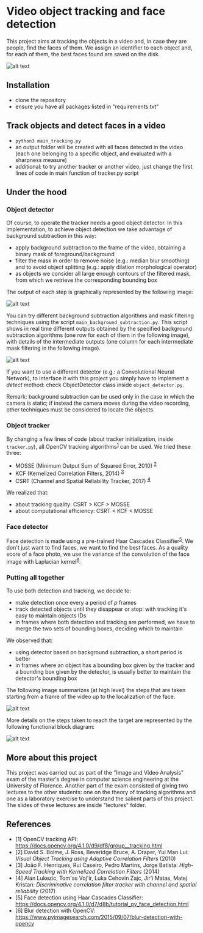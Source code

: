 # Video object tracking and face detection

This project aims at tracking the objects in a video and, in case they are people, find the faces of them.
We assign an identifier to each object and, for each of them, the best faces found are saved on the disk.

![alt text](img/demo_tracking.png "example of video tracking and face detection")


## Installation

+ clone the repository
+ ensure you have all packages listed in "requirements.txt"


## Track objects and detect faces in a video

+ `python3 main_tracking.py`
+ an output folder will be created with all faces detected in the video (each one belonging to a specific object, and evaluated with a sharpness measure)
+ additional: to try another tracker or another video, just change the first lines of code in main function of tracker.py script


## Under the hood
### Object detector
Of course, to operate the tracker needs a good object detector.
In this implementation, to achieve object detection we take advantage of background subtraction in this way:

+ apply background subtraction to the frame of the video, obtaining a binary mask of foreground/background
+ filter the mask in order to remove noise (e.g.: median blur smoothing) and to avoid object splitting (e.g.: apply dilation morphological operator)
+ as objects we consider all large enough contours of the filtered mask, from which we retrieve the corresponding bounding box

The output of each step is graphically represented by the following image:

![alt text](img/detection_steps.png "detection steps")

You can try different background subtraction algorithms and mask filtering techniques using the script `main_background_subtraction.py`.
This script shows in real time different outputs obtained by the specified background subtraction algorithms (one row for each of them in the following image),
with details of the intermediate outputs (one column for each intermediate mask filtering in the following image).

![alt text](img/demo_detection.png "output of comparison of background subtraction algorithms")

If you want to use a different detector (e.g.: a Convolutional Neural Network), to interface it with this project you simply have to implement a *detect* method: check ObjectDetector class inside `object_detector.py`.

Remark: background subtraction can be used only in the case in which the camera is static; if instead the camera moves during the video recording, other techniques must be considered to locate the objects.

### Object tracker
By changing a few lines of code (about tracker initialization, inside `tracker.py`), all OpenCV tracking algorithms<sup>[1](#note1)</sup> can be used. We tried these three:

+ MOSSE (Minimum Output Sum of Squared Error, 2010) <sup>[2](#note2)</sup>
+ KCF (Kernelized Correlation Filters, 2014) <sup>[3](#note3)</sup>
+ CSRT (Channel and Spatial Reliability Tracker, 2017) <sup>[4](#note4)</sup>

We realized that:

+ about tracking quality: CSRT > KCF > MOSSE
+ about computational efficiency: CSRT < KCF < MOSSE

### Face detector
Face detection is made using a pre-trained Haar Cascades Classifier<sup>[5](#note5)</sup>.
We don't just want to find faces, we want to find the best faces. As a quality score of a face photo, we use the variance of the convolution of the face image with Laplacian kernel<sup>[6](#note6)</sup>.

### Putting all together
To use both detection and tracking, we decide to:

+ make detection once every a period of *p* frames
+ track detected objects until they disappear or stop: with tracking it's easy to maintain objects IDs
+ in frames where both detection and tracking are performed, we have to merge the two sets of bounding boxes, deciding which to maintain

We observed that:

+ using detector based on background subtraction, a short period is better
+ in frames where an object has a bounding box given by the tracker and a bounding box given by the detector, is usually better to maintain the detector's bounding box

The following image summarizes (at high level) the steps that are taken starting from a frame of the video up to the localization of the face.

![alt text](img/steps.png "high level steps: from video frame to face detection")

More details on the steps taken to reach the target are represented by the following functional block diagram:

![alt text](img/functional_block_diagram.png "functional block diagram: from video to face detection")


## More about this project
This project was carried out as part of the "Image and Video Analysis" exam of the master's degree in computer science engineering at the University of Florence.
Another part of the exam consisted of giving two lectures to the other students: one on the theory of tracking algorithms and one as a laboratory exercise to understand the salient parts of this project.
The slides of these lectures are inside "lectures" folder.

## References

+ <a name="note1">[1]</a> OpenCV tracking API: https://docs.opencv.org/4.1.0/d9/df8/group__tracking.html
+ <a name="note2">[2]</a> David S. Bolme, J. Ross, Beveridge Bruce, A. Draper, Yui Man Lui: *Visual Object Tracking using Adaptive Correlation Filters* (2010)
+ <a name="note3">[3]</a> João F. Henriques, Rui Caseiro, Pedro Martins, Jorge Batista: *High-Speed Tracking with Kernelized Correlation Filters* (2014)
+ <a name="note4">[4]</a> Alan Lukezic, Tom'as Voj'ir, Luka Cehovin Zajc, Jir'i Matas, Matej Kristan: *Discriminative correlation filter tracker with channel and spatial reliability* (2017)
+ <a name="note5">[5]</a> Face detection using Haar Cascades Classifier: https://docs.opencv.org/4.1.0/d7/d8b/tutorial_py_face_detection.html
+ <a name="note6">[6]</a> Blur detection with OpenCV: https://www.pyimagesearch.com/2015/09/07/blur-detection-with-opencv
